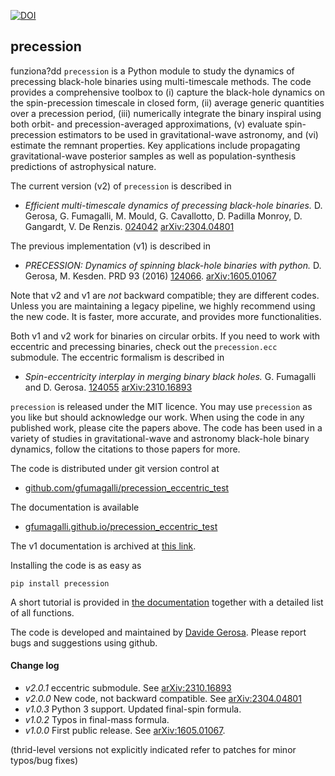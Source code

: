 
[![DOI](https://zenodo.org/badge/46057982.svg)](https://zenodo.org/badge/latestdoi/46057982)

## precession
funziona?dd
`precession` is a Python module to study the dynamics of precessing black-hole binaries using multi-timescale methods. The code provides a comprehensive toolbox to (i) capture the black-hole dynamics on the spin-precession timescale in closed form, (ii) average generic quantities over a precession period, (iii) numerically integrate the binary inspiral using both orbit- and precession-averaged approximations, (v) evaluate spin-precession estimators to be used in gravitational-wave astronomy, and (vi) estimate the remnant properties. Key applications include propagating gravitational-wave posterior samples as well as population-synthesis predictions of astrophysical nature.

The current version (v2) of `precession` is described in 
- *Efficient multi-timescale dynamics of precessing black-hole binaries.*
D. Gerosa, G. Fumagalli, M. Mould, G. Cavallotto, D. Padilla Monroy, D. Gangardt, V. De Renzis.
[024042](https://journals.aps.org/prd/abstract/10.1103/PhysRevD.108.024042)
[arXiv:2304.04801](https://arxiv.org/abs/2304.04801)

The previous implementation (v1) is described in
- *PRECESSION: Dynamics of spinning black-hole binaries with python.*
D. Gerosa, M. Kesden. PRD 93 (2016)
[124066](http://journals.aps.org/prd/abstract/10.1103/PhysRevD.93.124066).
[arXiv:1605.01067](https://arxiv.org/abs/1605.01067)

Note that v2 and v1 are *not* backward compatible; they are different codes. Unless you are maintaining a legacy pipeline, we highly recommend using the new code. It is faster, more accurate, and provides more functionalities.

Both v1 and v2 work for binaries on circular orbits. If you need to work with eccentric and precessing binaries, check out the `precession.ecc` submodule. The eccentric formalism is described in 
- *Spin-eccentricity interplay in merging binary black holes.*
G. Fumagalli and D. Gerosa.
[124055](https://journals.aps.org/prd/abstract/10.1103/PhysRevD.108.124055)
[arXiv:2310.16893](https://arxiv.org/abs/2310.16893)



`precession` is released under the MIT licence. You may use `precession` as you like but should acknowledge our work. When using the code in any published work, please cite the papers above. The code has been used in a variety of studies in gravitational-wave and astronomy black-hole binary dynamics, follow the citations to those papers for more. 

The code is distributed under git version control at
- [github.com/gfumagalli/precession_eccentric_test](https://github.com/gfumagalli/precession_eccentric_test)

The documentation is available 
- [gfumagalli.github.io/precession_eccentric_test](https://gfumagalli.github.io/precession_eccentric_test/)

The v1 documentation is archived at [this link](https://htmlpreview.github.io/?https://github.com/dgerosa/precession/blob/precession_v1/docs/index.html).



Installing the code is as easy as

    pip install precession

A short tutorial is provided in [the documentation](https://dgerosa.github.io/precession) together with a detailed list of all functions.

The code is developed and maintained by [Davide Gerosa](www.davidegerosa.com). Please report bugs and suggestions using github.


#### Change log
- *v2.0.1* eccentric submodule. See [arXiv:2310.16893](https://arxiv.org/abs/2310.16893)
- *v2.0.0* New code, not backward compatible. See [arXiv:2304.04801](https://arxiv.org/abs/2304.04801)
- *v1.0.3* Python 3 support. Updated final-spin formula.
- *v1.0.2* Typos in final-mass formula.
- *v1.0.0* First public release. See [arXiv:1605.01067](https://arxiv.org/abs/1605.01067).

(thrid-level versions not explicitly indicated refer to patches for minor typos/bug fixes) 



